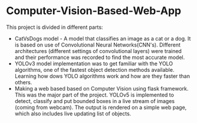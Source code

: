 # Computer-Vision-Based-Web-App

This project is divided in different parts:
* CatVsDogs model - A model that classifies an image as a cat or a dog. It is based on use of Convolutional Neural Networks(CNN's). Different architectures (different settings of convolutional layers) were trained and their performance was recorded to find the most accurate model.
* YOLOv3 model implementation was to get familiar with the YOLO algorithms, one of the fastest object detection methods available. Learning how dows YOLO algorithms work and how are they faster than others.
* Making a web based based on Computer Vision using flask framework. This was the major part of the project. YOLOv5 is implemented to detect, classify and put bounded boxes in a live stream of images (coming from webcam). The output is rendered on a simple web page, which also includes live updating list of objects.
